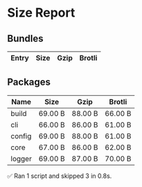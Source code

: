 # Size Report

## Bundles

| Entry | Size | Gzip | Brotli |
| ----- | ---- | ---- | ------ |

## Packages

| Name   | Size    | Gzip    | Brotli  |
| ------ | ------- | ------- | ------- |
| build  | 69.00 B | 88.00 B | 66.00 B |
| cli    | 66.00 B | 86.00 B | 61.00 B |
| config | 69.00 B | 88.00 B | 61.00 B |
| core   | 67.00 B | 86.00 B | 62.00 B |
| logger | 69.00 B | 87.00 B | 70.00 B |

✅ Ran 1 script and skipped 3 in 0.8s.
